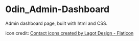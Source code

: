 # 0din_Admin-Dashboard
Admin dashboard page, built with html and CSS.

icon credit: <a href="https://www.flaticon.com/free-icons/contact" title="contact icons">Contact icons created by Lagot Design - Flaticon</a>